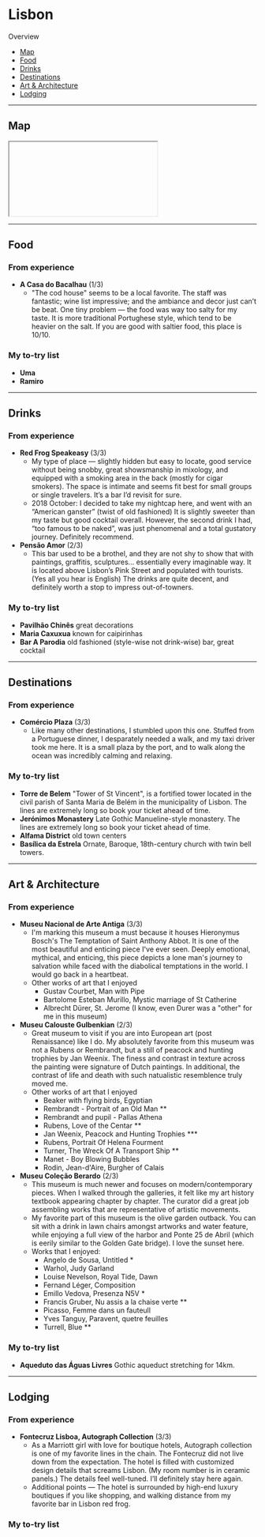 # Lisbon

Overview

- [Map](#map)
- [Food](#food)
- [Drinks](#drinks)
- [Destinations](#destinations)
- [Art & Architecture](#art--architecture)
- [Lodging](#lodging)

-----

## Map

<iframe></iframe>

-----

## Food

### From experience

- **A Casa do Bacalhau** (1/3)
    - "The cod house" seems to be a local favorite. The staff was fantastic; wine list impressive; and the ambiance and decor just can’t be beat. One tiny problem — the food was way too salty for my taste. It is more traditional Portughese style, which tend to be heavier on the salt. If you are good with saltier food, this place is 10/10. 

### My to-try list

- **Uma**
- **Ramiro**

-----
## Drinks

### From experience

- **Red Frog Speakeasy** (3/3)
    - My type of place — slightly hidden but easy to locate, good service without being snobby, great showsmanship in mixology, and equipped with a smoking area in the back (mostly for cigar smokers). The space is intimate and seems fit best for small groups or single travelers. It’s a bar I’d revisit for sure.
    - 2018 October: I decided to take my nightcap here, and went with an “American ganster” (twist of old fashioned) It is slightly sweeter than my taste but good cocktail overall. However, the second drink I had, “too famous to be naked”, was just phenomenal and a total gustatory journey. Definitely recommend.
- **Pensão Amor** (2/3)
    - This bar used to be a brothel, and they are not shy to show that with paintings, graffitis, sculptures... essentially every imaginable way. It is located above Lisbon’s Pink Street and populated with tourists. (Yes all you hear is English) The drinks are quite decent, and definitely worth a stop to impress out-of-towners.

### My to-try list

- **Pavilhão Chinês** great decorations
- **Maria Caxuxua** known for caipirinhas
- **Bar A Parodia** old fashioned (style-wise not drink-wise) bar, great cocktail

-----
## Destinations

### From experience

- **Comércio Plaza** (3/3)
    - Like many other destinations, I stumbled upon this one. Stuffed from a Portuguese dinner, I desparately needed a walk, and my taxi driver took me here. It is a small plaza by the port, and to walk along the ocean was incredibly calming and relaxing. 

### My to-try list

- **Torre de Belem** "Tower of St Vincent", is a fortified tower located in the civil parish of Santa Maria de Belém in the municipality of Lisbon. The lines are extremely long so book your ticket ahead of time. 
- **Jerónimos Monastery** Late Gothic Manueline-style monastery. The lines are extremely long so book your ticket ahead of time. 
- **Alfama District** old town centers
- **Basílica da Estrela** Ornate, Baroque, 18th-century church with twin bell towers.

-----
## Art & Architecture

### From experience

- **Museu Nacional de Arte Antiga** (3/3)
    - I'm marking this museum a must because it houses Hieronymus Bosch's The Temptation of Saint Anthony Abbot. It is one of the most beautiful and enticing piece I've ever seen. Deeply emotional, mythical, and enticing, this piece depicts a lone man's journey to salvation while faced with the diabolical temptations in the world. I would go back in a heartbeat. 
    - Other works of art that I enjoyed
        - Gustav Courbet, Man with Pipe
        - Bartolome Esteban Murillo, Mystic marriage of St Catherine
        - Albrecht Dürer, St. Jerome (I know, even Durer was a "other" for me in this museum)
- **Museu Calouste Gulbenkian** (2/3)
    - Great museum to visit if you are into European art (post Renaissance) like I do. My absolutely favorite from this museum was not a Rubens or Rembrandt, but a still of peacock and hunting trophies by Jan Weenix. The finess and contrast in texture across the painting were signature of Dutch paintings. In additional, the contrast of life and death with such natualistic resemblence truly moved me. 
    - Other works of art that I enjoyed
        - Beaker with flying birds, Egyptian
        - Rembrandt - Portrait of an Old Man **
        - Rembrandt and pupil - Pallas Athena
        - Rubens, Love of the Centar **
        - Jan Weenix, Peacock and Hunting Trophies ***
        - Rubens, Portrait Of Helena Fourment
        - Turner, The Wreck Of A Transport Ship **
        - Manet - Boy Blowing Bubbles
        - Rodin, Jean-d'Aire, Burgher of Calais
- **Museu Coleção Berardo** (2/3) 
    - This museum is much newer and focuses on modern/contemporary pieces. When I walked through the galleries, it felt like my art history textbook appearing chapter by chapter. The curator did a great job assembling works that are representative of artistic movements. 
    - My favorite part of this museum is the olive garden outback. You can sit with a drink in lawn chairs amongst artworks and water feature, while enjoying a full view of the harbor and Ponte 25 de Abril (which is eerily similar to the Golden Gate bridge). I love the sunset here.
    - Works that I enjoyed: 
        - Angelo de Sousa, Untitled *
        - Warhol, Judy Garland
        - Louise Nevelson, Royal Tide, Dawn
        - Fernand Léger, Composition
        - Emillo Vedova, Presenza N5V *
        - Francis Gruber, Nu assis a la chaise verte **
        - Picasso, Femme dans un fauteull
        - Yves Tanguy, Paravent, quetre feuilles
        - Turrell, Blue **

### My to-try list

- **Aqueduto das Águas Livres** Gothic aqueduct stretching for 14km.


-----
## Lodging

### From experience

- **Fontecruz Lisboa, Autograph Collection** (3/3)
    - As a Marriott girl with love for boutique hotels, Autograph collection is one of my favorite lines in the chain. The Fontecruz did not live down from the expectation. The hotel is filled with customized design details that screams Lisbon. (My room number is in ceramic panels.) The details feel well-tuned. I’ll definitely stay here again. 
    - Additional points — The hotel is surrounded by high-end luxury boutiques if you like shopping, and walking distance from my favorite bar in Lisbon red frog. 

### My to-try list
